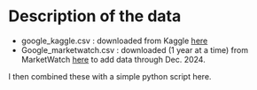 # Description of the data

- google_kaggle.csv : downloaded from Kaggle [here](https://www.kaggle.com/datasets/varpit94/google-stock-data)
- Google_marketwatch.csv : downloaded (1 year at a time) from MarketWatch [here](https://www.marketwatch.com/investing/stock/goog/download-data?startDate=3/25/2024&endDate=12/16/2024) to add data through Dec. 2024.

I then combined these with a simple python script here.
